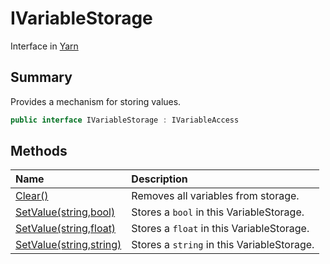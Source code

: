 # IVariableStorage

Interface in [Yarn](/docs/api/csharp/yarn.md)

## Summary

Provides a mechanism for storing values.

```csharp
public interface IVariableStorage : IVariableAccess
```

## Methods

|Name|Description|
|:---|:---|
|[Clear()](/docs/api/csharp/yarn.ivariablestorage.clear.md)|Removes all variables from storage.|
|[SetValue(string,bool)](/docs/api/csharp/yarn.ivariablestorage.setvalue-3.md)|Stores a  <code>bool</code>  in this VariableStorage.|
|[SetValue(string,float)](/docs/api/csharp/yarn.ivariablestorage.setvalue-2.md)|Stores a  <code>float</code>  in this VariableStorage.|
|[SetValue(string,string)](/docs/api/csharp/yarn.ivariablestorage.setvalue-1.md)|Stores a  <code>string</code>  in this VariableStorage.|

